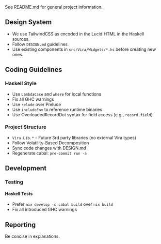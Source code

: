 See README.md for general project information.

## Design System

- We use TailwindCSS as encoded in the Lucid HTML in the Haskell sources.
- Follow `DESIGN.md` guidelines.
- Use existing components in `src/Vira/Widgets/*.hs` before creating new ones.

## Coding Guidelines

### Haskell Style

- Use `LambdaCase` and `where` for local functions
- Fix all GHC warnings
- Use `relude` over Prelude
- Use `includeEnv` to reference runtime binaries
- Use OverloadedRecordDot syntax for field access (e.g., `record.field`)

### Project Structure

- `Vira.Lib.*` - Future 3rd party libraries (no external Vira types)
- Follow Volatility-Based Decomposition
- Sync code changes with DESIGN.md
- Regenerate cabal: `pre-commit run -a`

## Development

### Testing

#### Haskell Tests

- Prefer `nix develop -c cabal build` over `nix build`
- Fix all introduced GHC warnings

## Reporting

Be concise in explanations.
